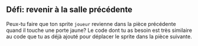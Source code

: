 ## Défi: revenir à la salle précédente

Peux-tu faire que ton sprite `joueur` revienne dans la pièce précédente quand il touche une porte jaune? Le code dont tu as besoin est très similaire au code que tu as déjà ajouté pour déplacer le sprite dans la pièce suivante.